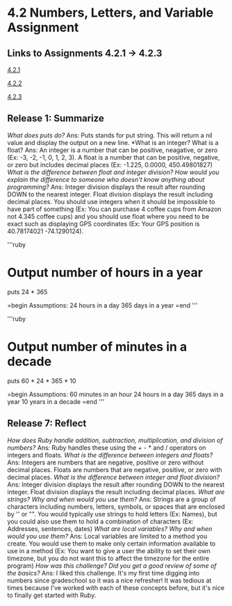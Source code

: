 
4.2 Numbers, Letters, and Variable Assignment
=============================================

Links to Assignments 4.2.1 -> 4.2.3
-----------------------------------

[4.2.1](https://github.com/gwoz/phase-0/blob/master/week-4/defining-variables.rb "4.2.1")

[4.2.2](https://github.com/gwoz/phase-0/blob/master/week-4/simple-string.rb "4.2.2")

[4.2.3](https://github.com/gwoz/phase-0/blob/master/week-4/basic-math.rb "4.2.3")

Release 1: Summarize
--------------------

*What does puts do?*
Ans: Puts stands for put string. This will return a nil value and display the output on a new line.
*What is an integer? What is a float?
Ans: An integer is a number that can be positive, neagative, or zero (Ex: -3, -2, -1, 0, 1, 2, 3). 
A float is a number that can be positive, negative, or zero but includes decimal places (Ex: -1.225, 0.0000, 450.49801827)
*What is the difference between float and integer division? How would you explain the difference to 
someone who doesn't know anything about programming?*
Ans: Integer division displays the result after rounding DOWN to the nearest integer. Float division displays the 
result including decimal places. You should use integers when it should be impossible to have part of something (Ex: You 
can purchase 4 coffee cups from Amazon not 4.345 coffee cups) and you should use float where you need to be exact such 
as displaying GPS coordinates (Ex: Your GPS position is 40.78174021 -74.1290124).

'''ruby
# Output number of hours in a year 

puts 24 * 365

=begin
Assumptions:
24 hours in a day
365 days in a year
=end
'''

'''ruby
# Output number of minutes in a decade

puts 60 * 24 * 365 * 10

=begin
Assumptions:
60 minutes in an hour
24 hours in a day
365 days in a year
10 years in a decade
=end
'''


Release 7: Reflect
------------------

*How does Ruby handle addition, subtraction, multiplication, and division of numbers?*
Ans: Ruby handles these using the + - * and / operators on integers and floats.
*What is the difference between integers and floats?*
Ans: Integers are numbers that are negative, positive or zero without decimal places. Floats are numbers that are negative, 
positive, or zero with decimal places.
*What is the difference between integer and float division?*
Ans: Integer division displays the result after rounding DOWN to the nearest integer. Float division displays the 
result including decimal places.
*What are strings? Why and when would you use them?*
Ans: Strings are a group of characters including numbers, letters, symbols, or spaces that are enclosed by '' or "". You 
would typically use strings to hold letters (Ex: Names), but you could also use them to hold a combination of characters 
(Ex: Addresses, sentences, dates)
*What are local variables? Why and when would you use them?*
Ans: Local variables are limited to a method you create. You would use them to make only certain information available to 
use in a method (Ex: You want to give a user the ability to set their own timezone, but you do not want this to affect the 
timezone for the entire program)
*How was this challenge? Did you get a good review of some of the basics?*
Ans: I liked this challenge. It's my first time digging into numbers since gradeschool so it was a nice refresher! It was 
tedious at times because I've worked with each of these concepts before, but it's nice to finally get started with Ruby.

